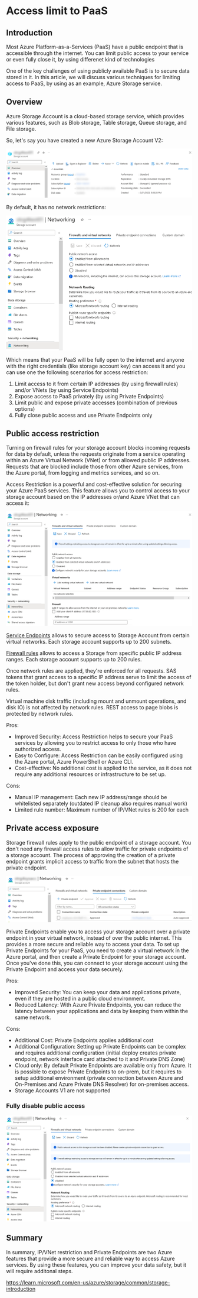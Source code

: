 # Access limit to PaaS 

## Introduction

Most Azure Platform-as-a-Services (PaaS) have a public endpoint that is accessible through the internet. You can limit public access to your service or even fully close it, by using differenet kind of technologies

One of the key challenges of using publicly available PaaS is to secure data stored in it. In this article, we will discuss various techniques for limiting access to PaaS, by using as an example, Azure Storage service.

## Overview

Azure Storage Account is a cloud-based storage service, which provides various features, such as Blob storage, Table storage, Queue storage, and File storage.

So, let's say you have created a new Azure Storage Account V2:

![](/images/network/storage_v2_example.png)

By default, it has no network restrictions:

![](/images/network/storage_net_default.png)

Which means that your PaaS will be fully open to the internet and anyone with the right credentials (like storage account key) can access it and you can use one the following scenarios for access restriction:
1. Limit access to it from certain IP addresses (by using firewall rules) and/or VNets (by using Service Endpoints)
2. Expose access to PaaS privately (by using Private Endpoints)
3. Limit public and expose private accesses (combination of previous options)
4. Fully close public access and use Private Endpoints only

## Public access restriction

Turning on firewall rules for your storage account blocks incoming requests for data by default, unless the requests originate from a service operating within an Azure Virtual Network (VNet) or from allowed public IP addresses. Requests that are blocked include those from other Azure services, from the Azure portal, from logging and metrics services, and so on.

Access Restriction is a powerful and cost-effective solution for securing your Azure PaaS services. This feature allows you to control access to your storage account based on the IP addresses or/and Azure VNet that can access it:

![](/images/network/storage_net_limit.png)

[Service Endpoints](https://learn.microsoft.com/en-us/azure/virtual-network/virtual-network-service-endpoints-overview) allows to secure access to Storage Account from certain virtual networks. Each storage account supports up to 200 subnets.

[Firewall rules](https://learn.microsoft.com/en-us/azure/storage/common/storage-network-security?tabs=azure-portal#grant-access-from-an-internet-ip-range) allows to access a Storage from specific public IP address ranges. Each storage account supports up to 200 rules.

Once network rules are applied, they're enforced for all requests. SAS tokens that grant access to a specific IP address serve to limit the access of the token holder, but don't grant new access beyond configured network rules.

Virtual machine disk traffic (including mount and unmount operations, and disk IO) is not affected by network rules. REST access to page blobs is protected by network rules.

Pros: 

* Improved Security: Access Restriction helps to secure your PaaS services by allowing you to restrict access to only those who have authorized access. 
* Easy to Configure: Access Restriction can be easily configured using the Azure portal, Azure PowerShell or Azure CLI. 
* Cost-effective: No additional cost is applied to the service, as it does not require any additional resources or infrastructure to be set up.

Cons: 
* Manual IP management: Each new IP address/range should be whitelisted separately (outdated IP cleanup also requires manual work)
* Limited rule number: Maximum number of IP/VNet rules is 200 for each

## Private access exposure

Storage firewall rules apply to the public endpoint of a storage account. You don't need any firewall access rules to allow traffic for private endpoints of a storage account. The process of approving the creation of a private endpoint grants implicit access to traffic from the subnet that hosts the private endpoint.

![](/images/network/storage_net_priv_endpoint.png)

Private Endpoints enable you to access your storage account over a private endpoint in your virtual network, instead of over the public internet. This provides a more secure and reliable way to access your data. 
To set up Private Endpoints for your PaaS, you need to create a virtual network in the Azure portal, and then create a Private Endpoint for your storage account. Once you've done this, you can connect to your storage account using the Private Endpoint and access your data securely. 

Pros: 
* Improved Security: You can keep your data and applications private, even if they are hosted in a public cloud environment. 
* Reduced Latency: With Azure Private Endpoints, you can reduce the latency between your applications and data by keeping them within the same network.

Cons: 
* Additional Cost: Private Endpoints applies additional cost 
* Additional Configuration: Setting up Private Endpoints can be complex and requires additional configuration (initial deploy creates private endpoint, network interface card attached to it and Private DNS Zone)
* Cloud only: By default Private Endpoints are available only from Azure. It is possible to expose Private Endpoints to on-prem, but it requires to setup additional environment (private connection between Azure and On-Premises and Azure Private DNS Resolver) for on-premises access.
* Storage Accounts V1 are not supported

### Fully disable public access  

![](/images/network/storage_disable.png)

## Summary

In summary, IP/VNet restriction and Private Endpoints are two Azure features that provide a more secure and reliable way to access Azure services. By using these features, you can improve your data safety, but it will require additonal steps.


https://learn.microsoft.com/en-us/azure/storage/common/storage-introduction